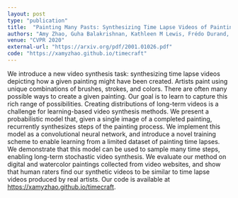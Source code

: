 ```yaml
---
layout: post
type: "publication"
title:  "Painting Many Pasts: Synthesizing Time Lapse Videos of Paintings"
authors: "Amy Zhao, Guha Balakrishnan, Kathleen M Lewis, Frédo Durand, John V Guttag, Adrian V Dalca"
venue: "CVPR 2020"
external-url: "https://arxiv.org/pdf/2001.01026.pdf"
code: "https://xamyzhao.github.io/timecraft"
---
```


We introduce a new video synthesis task: synthesizing
time lapse videos depicting how a given painting might have
been created. Artists paint using unique combinations of
brushes, strokes, and colors. There are often many possible
ways to create a given painting. Our goal is to learn to
capture this rich range of possibilities.
Creating distributions of long-term videos is a challenge
for learning-based video synthesis methods. We present a
probabilistic model that, given a single image of a completed 
painting, recurrently synthesizes steps of the painting
process. We implement this model as a convolutional neural
network, and introduce a novel training scheme to enable
learning from a limited dataset of painting time lapses. We
demonstrate that this model can be used to sample many
time steps, enabling long-term stochastic video synthesis.
We evaluate our method on digital and watercolor paintings 
collected from video websites, and show that human
raters find our synthetic videos to be similar to time lapse
videos produced by real artists. Our code is available at
https://xamyzhao.github.io/timecraft.
